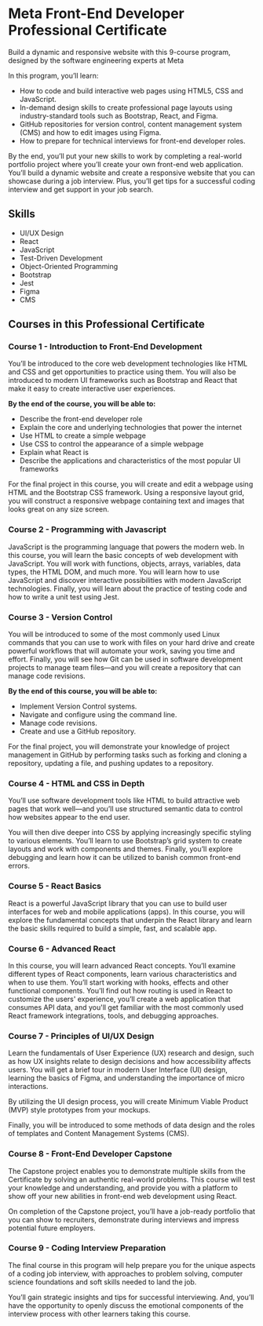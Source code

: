 # Meta Front-End Developer Professional Certificate #
Build a dynamic and responsive website with this 9-course program, designed by the software engineering experts at Meta

In this program, you’ll learn:

- How to code and build interactive web pages using HTML5, CSS and JavaScript.
- In-demand design skills to create professional page layouts using industry-standard tools such as Bootstrap, React, and Figma.
- GitHub repositories for version control, content management system (CMS) and how to edit images using Figma.
- How to prepare for technical interviews for front-end developer roles.

By the end, you’ll put your new skills to work by completing a real-world portfolio project where you’ll create your own front-end web application. You’ll build a dynamic website and create a responsive website that you can showcase during a job interview. Plus, you’ll get tips for a successful coding interview and get support in your job search.

## Skills ##
- UI/UX Design
- React
- JavaScript
- Test-Driven Development
- Object-Oriented Programming
- Bootstrap
- Jest
- Figma
- CMS

## Courses in this Professional Certificate ##

### Course 1 - Introduction to Front-End Development ###
You’ll be introduced to the core web development technologies like HTML and CSS and get opportunities to practice using them. You will also be introduced to modern UI frameworks such as Bootstrap and React that make it easy to create interactive user experiences.

**By the end of the course, you will be able to:**
- Describe the front-end developer role
- Explain the core and underlying technologies that power the internet
- Use HTML to create a simple webpage
- Use CSS to control the appearance of a simple webpage
- Explain what React is
- Describe the applications and characteristics of the most popular UI frameworks

For the final project in this course, you will create and edit a webpage using HTML and the Bootstrap CSS framework. Using a responsive layout grid, you will construct a responsive webpage containing text and images that looks great on any size screen.

### Course 2 - Programming with Javascript ###
JavaScript is the programming language that powers the modern web. In this course, you will learn the basic concepts of web development with JavaScript. You will work with functions, objects, arrays, variables, data types, the HTML DOM, and much more. You will learn how to use JavaScript and discover interactive possibilities with modern JavaScript technologies. Finally, you will learn about the practice of testing code and how to write a unit test using Jest.

### Course 3 - Version Control ###
You will be introduced to some of the most commonly used Linux commands that you can use to work with files on your hard drive and create powerful workflows that will automate your work, saving you time and effort. Finally, you will see how Git can be used in software development projects to manage team files—and you will create a repository that can manage code revisions.

**By the end of this course, you will be able to:**
- Implement Version Control systems.
- Navigate and configure using the command line.
- Manage code revisions.
- Create and use a GitHub repository.

For the final project, you will demonstrate your knowledge of project management in GitHub by performing tasks such as forking and cloning a repository, updating a file, and pushing updates to a repository.

### Course 4 - HTML and CSS in Depth ###
You’ll use software development tools like HTML to build attractive web pages that work well—and you’ll use structured semantic data to control how websites appear to the end user.

You will then dive deeper into CSS by applying increasingly specific styling to various elements. You’ll learn to use Bootstrap’s grid system to create  layouts and work with components and themes. Finally, you’ll explore debugging and learn how it can be utilized to banish common front-end errors.

### Course 5 - React Basics ###
React is a powerful JavaScript library that you can use to build user interfaces for web and mobile applications (apps). In this course, you will explore the fundamental concepts that underpin the React library and learn the basic skills required to build a simple, fast, and scalable app.

### Course 6 - Advanced React ###
In this course, you will learn advanced React concepts. You’ll examine different types of React components, learn various characteristics and when to use them. You’ll start working with hooks, effects and other functional components. You’ll find out how routing is used in React to customize the users' experience, you’ll create a web application that consumes API data, and you'll get familiar with the most commonly used React framework integrations, tools, and debugging approaches.

### Course 7 - Principles of UI/UX Design ###
Learn the fundamentals of User Experience (UX) research and design, such as how UX insights relate to design decisions and how accessibility affects users. You will get a brief tour in modern User Interface (UI) design, learning the basics of Figma, and understanding the importance of micro interactions.

By utilizing the UI design process, you will create Minimum Viable Product (MVP) style prototypes from your mockups.

Finally, you will be introduced to some methods of data design and the roles of templates and Content Management Systems (CMS).

### Course 8 - Front-End Developer Capstone ###
The Capstone project enables you to demonstrate multiple skills from the Certificate by solving an authentic real-world problems. This course will test your knowledge and understanding, and provide you with a platform to show off your new abilities in front-end web development using React.

On completion of the Capstone project, you’ll have a job-ready portfolio that you can show to recruiters, demonstrate during interviews and impress potential future employers.

### Course 9 - Coding Interview Preparation ###
The final course in this program will help prepare you for the unique aspects of a coding job interview, with approaches to problem solving, computer science foundations and soft skills needed to land the job.

You’ll gain strategic insights and tips for successful interviewing. And, you’ll have the opportunity to openly discuss the emotional components of the interview process with other learners taking this course.
